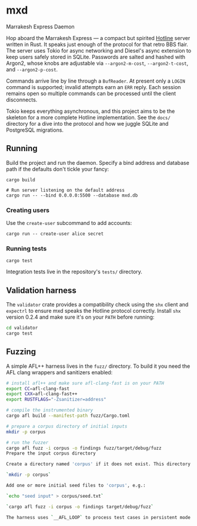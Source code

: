# mxd
Marrakesh Express Daemon

Hop aboard the Marrakesh Express — a compact but spirited
[Hotline](https://hotline.fandom.com/wiki/Virtual1%27s_Hotline_Server_Protocol_Guide)
server written in Rust. It speaks just enough of the protocol for that retro BBS
flair. The server uses Tokio for async networking and Diesel's async extension to
keep users safely stored in SQLite. Passwords are salted and hashed with Argon2,
whose knobs are adjustable via `--argon2-m-cost`, `--argon2-t-cost`, and
`--argon2-p-cost`.

Commands arrive line by line through a `BufReader`. At present only a `LOGIN`
command is supported; invalid attempts earn an `ERR` reply. Each session remains
open so multiple commands can be processed until the client disconnects.

Tokio keeps everything asynchronous, and this project aims to be the skeleton
for a more complete Hotline implementation. See the `docs/` directory for a dive
into the protocol and how we juggle SQLite and PostgreSQL migrations.

## Running

Build the project and run the daemon. Specify a bind address and database path if the defaults don't tickle your fancy:

```
cargo build

# Run server listening on the default address
cargo run -- --bind 0.0.0.0:5500 --database mxd.db
```

### Creating users

Use the `create-user` subcommand to add accounts:

```
cargo run -- create-user alice secret
```

### Running tests

```
cargo test
```

Integration tests live in the repository's `tests/` directory.


## Validation harness

The `validator` crate provides a compatibility check using the `shx` client and `expectrl` to ensure mxd speaks the Hotline protocol correctly. Install `shx` version 0.2.4 and make sure it's on your `PATH` before running:

```bash
cd validator
cargo test
```

## Fuzzing

A simple AFL++ harness lives in the `fuzz/` directory. To build it you need the AFL clang wrappers and sanitizers enabled:

```bash
# install afl++ and make sure afl-clang-fast is on your PATH
export CC=afl-clang-fast
export CXX=afl-clang-fast++
export RUSTFLAGS="-Zsanitizer=address"

# compile the instrumented binary
cargo afl build --manifest-path fuzz/Cargo.toml

# prepare a corpus directory of initial inputs
mkdir -p corpus

# run the fuzzer
cargo afl fuzz -i corpus -o findings fuzz/target/debug/fuzz
Prepare the input corpus directory

Create a directory named 'corpus' if it does not exist. This directory should contain at least one seed input file to start fuzzing.

`mkdir -p corpus`

Add one or more initial seed files to 'corpus', e.g.:

`echo "seed input" > corpus/seed.txt`

`cargo afl fuzz -i corpus -o findings target/debug/fuzz`

The harness uses `__AFL_LOOP` to process test cases in persistent mode.

